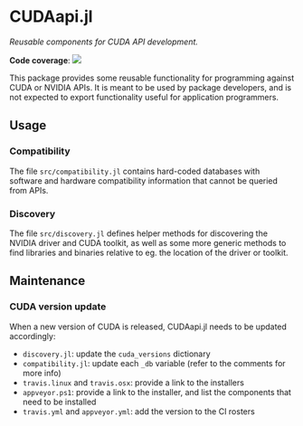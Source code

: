 CUDAapi.jl
==========

*Reusable components for CUDA API development.*

**Code coverage**: [![][codecov-img]][codecov-url]

[codecov-img]: https://codecov.io/gh/JuliaGPU/CUDAapi.jl/branch/master/graph/badge.svg
[codecov-url]: https://codecov.io/gh/JuliaGPU/CUDAapi.jl


This package provides some reusable functionality for programming against CUDA or NVIDIA
APIs. It is meant to be used by package developers, and is not expected to export
functionality useful for application programmers.



Usage
-----

### Compatibility

The file `src/compatibility.jl` contains hard-coded databases with software and hardware
compatibility information that cannot be queried from APIs.


### Discovery

The file `src/discovery.jl` defines helper methods for discovering the NVIDIA driver and
CUDA toolkit, as well as some more generic methods to find libraries and binaries relative
to eg. the location of the driver or toolkit.



Maintenance
-----------

### CUDA version update

When a new version of CUDA is released, CUDAapi.jl needs to be updated
accordingly:

- `discovery.jl`: update the `cuda_versions` dictionary
- `compatibility.jl`: update each `_db` variable (refer to the comments for more
  info)
- `travis.linux` and `travis.osx`: provide a link to the installers
- `appveyor.ps1`: provide a link to the installer, and list the components that
  need to be installed
- `travis.yml` and `appveyor.yml`: add the version to the CI rosters
